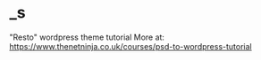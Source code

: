 _s
===

"Resto" wordpress theme tutorial
More at: https://www.thenetninja.co.uk/courses/psd-to-wordpress-tutorial
